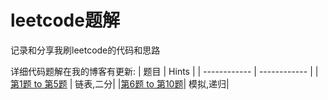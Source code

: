 # leetcode题解

记录和分享我刷leetcode的代码和思路

详细代码题解在我的博客有更新:
|  题目 | Hints  |
| ------------ | ------------ |
|[第1题 to 第5题](http://www.littleblank.net/archives/1043/) | 链表,二分|
|[第6题 to 第10题](http://www.littleblank.net/archives/1045/)| 模拟,递归|

